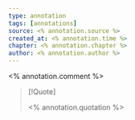 ```yaml
---
type: annotation
tags: [annotations]
source: <% annotation.source %>
created_at: <% annotation.time %>
chapter: <% annotation.chapter %>
author: <% annotation.author %>
---
```


<% annotation.comment %>

> [!Quote]
> 
> <% annotation.quotation %>
